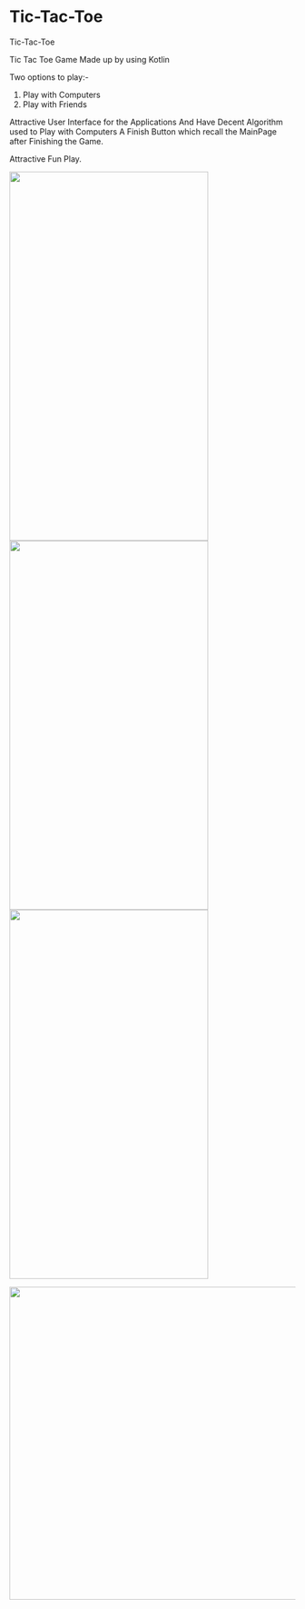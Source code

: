 # Tic-Tac-Toe
Tic-Tac-Toe

Tic Tac Toe Game Made up by using Kotlin

Two options to play:-
1. Play with Computers
2. Play with Friends


Attractive User Interface for the Applications
And Have Decent Algorithm used to Play with Computers
A Finish Button which recall the MainPage after Finishing the Game.

Attractive Fun Play.

<img src="https://user-images.githubusercontent.com/55665927/125979747-acb125b2-dbfb-4017-b0f0-75aabba3cd0b.jpeg" width="350" height="650">     <img src= "https://user-images.githubusercontent.com/55665927/125979750-9b0912e2-6948-4978-b2e3-2770da448b7c.jpeg" width = "350" height="650">  <img src="https://user-images.githubusercontent.com/55665927/125979755-c33c431b-4fe9-4393-8069-0bf8666bca63.jpeg" width="350" height = "650">

<img src="https://user-images.githubusercontent.com/55665927/165760237-e89f9913-c837-4a6c-92ad-295ef062cbc0.jpeg" width="850" height="551">

